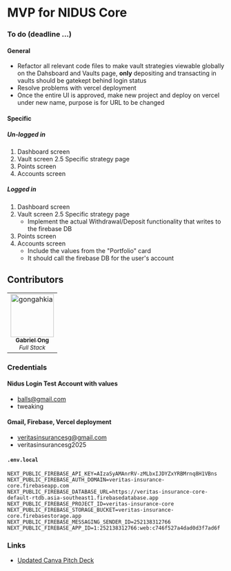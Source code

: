 # MVP for NIDUS Core

### To do (deadline ...)

#### General

* Refactor all relevant code files to make vault strategies viewable globally on the Dahsboard and Vaults page, **only** depositing and transacting in vaults should be gatekept behind login status
* Resolve problems with vercel deployment
* Once the entire UI is approved, make new project and deploy on vercel under new name, purpose is for URL to be changed

#### Specific

##### Un-logged in

1. Dashboard screen
2. Vault screen
2.5 Specific strategy page
3. Points screen
4. Accounts screen

##### Logged in

1. Dashboard screen
2. Vault screen
2.5 Specific strategy page
    * Implement the actual Withdrawal/Deposit functionality that writes to the firebase DB 
3. Points screen
4. Accounts screen
    * Include the values from the "Portfolio" card 
    * It should call the firebase DB for the user's account
   
## Contributors

<table>
	<tbody>
        <tr>
	    <td align="center">
                <a href="https://github.com/gongahkia">
                    <img src="https://avatars.githubusercontent.com/u/117062305?v=4" width="100;" alt="gongahkia"/>
                    <br/>
                    <sub><b>Gabriel Ong</b></sub>
                    <br/>
                </a>
                <sub><i>Full Stack</i></sub>
            </td>
        </tr>
	<tbody>
</table>

### Credentials

#### Nidus Login Test Account with values

* balls@gmail.com
* tweaking

#### Gmail, Firebase, Vercel deployment

* veritasinsurancesg@gmail.com
* veritasinsurancesg2025

#### `.env.local`

```env
NEXT_PUBLIC_FIREBASE_API_KEY=AIzaSyAMAnrRV-zMLbxIJDYZxYRBMrnq8H1VBns
NEXT_PUBLIC_FIREBASE_AUTH_DOMAIN=veritas-insurance-core.firebaseapp.com
NEXT_PUBLIC_FIREBASE_DATABASE_URL=https://veritas-insurance-core-default-rtdb.asia-southeast1.firebasedatabase.app
NEXT_PUBLIC_FIREBASE_PROJECT_ID=veritas-insurance-core
NEXT_PUBLIC_FIREBASE_STORAGE_BUCKET=veritas-insurance-core.firebasestorage.app
NEXT_PUBLIC_FIREBASE_MESSAGING_SENDER_ID=252138312766
NEXT_PUBLIC_FIREBASE_APP_ID=1:252138312766:web:c746f527a4dad0d3f7ad6f
```

### Links

* [Updated Canva Pitch Deck](https://www.canva.com/design/DAGsFpctDPc/3xg1_mWRvNI8-xKh4SyyeA/edit?utm_content=DAGsFpctDPc&utm_campaign=designshare&utm_medium=link2&utm_source=sharebutton)
